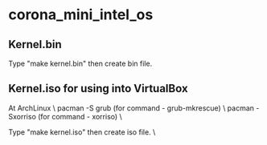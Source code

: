 # corona_mini_intel_os
## Kernel.bin

Type "make kernel.bin" then create bin file.

## Kernel.iso for using into VirtualBox

At ArchLinux \\
pacman -S grub (for command - grub-mkrescue) \\
pacman -Sxorriso (for command - xorriso) \\

Type "make kernel.iso" then create iso file. \\
